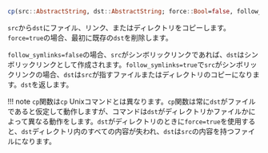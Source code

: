 ```julia
cp(src::AbstractString, dst::AbstractString; force::Bool=false, follow_symlinks::Bool=false)
```

`src`から`dst`にファイル、リンク、またはディレクトリをコピーします。`force=true`の場合、最初に既存の`dst`を削除します。

`follow_symlinks=false`の場合、`src`がシンボリックリンクであれば、`dst`はシンボリックリンクとして作成されます。`follow_symlinks=true`で`src`がシンボリックリンクの場合、`dst`は`src`が指すファイルまたはディレクトリのコピーになります。`dst`を返します。

!!! note
    `cp`関数は`cp` Unixコマンドとは異なります。`cp`関数は常に`dst`がファイルであると仮定して動作しますが、コマンドは`dst`がディレクトリかファイルかによって異なる動作をします。`dst`がディレクトリのときに`force=true`を使用すると、`dst`ディレクトリ内のすべての内容が失われ、`dst`は`src`の内容を持つファイルになります。

